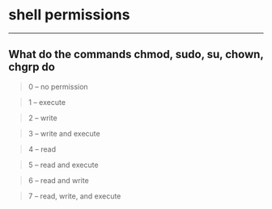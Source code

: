 # shell permissions

----
## What do the commands chmod, sudo, su, chown, chgrp do

> 0 – no permission

> 1 – execute

> 2 – write

> 3 – write and execute

> 4 – read

> 5 – read and execute

> 6 – read and write

> 7 – read, write, and execute
